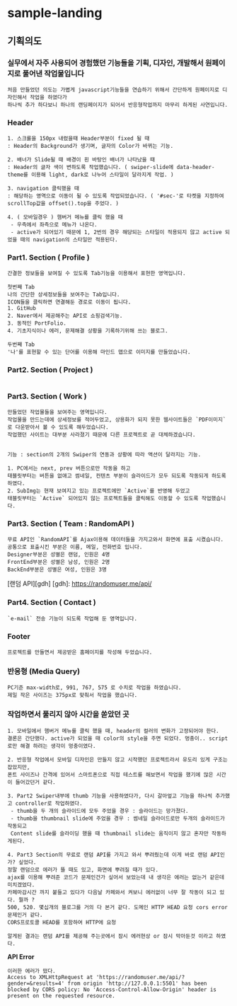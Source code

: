 # sample-landing

## 기획의도

### 실무에서 자주 사용되어 경험했던 기능들을 기획, 디자인, 개발해서 원페이지로 풀어낸 작업물입니다

```
처음 만들었던 의도는 가볍게 javascript기능들을 연습하기 위해서 간단하게 원페이지로 디자인해서 작업을 하였다가
하나씩 추가 하다보니 하나의 랜딩페이지가 되어서 반응형작업까지 마무리 하게된 사연입니다.
```

### Header

```
1. 스크롤을 150px 내렸을때 Header부분이 fixed 될 때
: Header의 Background가 생기며, 글자의 Color가 바뀌는 기능.

2. 배너가 Slide될 때 배경이 흰 바탕인 배너가 나타났을 때
: Header의 글자 색이 변하도록 작업했습니다. ( swiper-slide에 data-header-theme를 이용해 light, dark로 나누어 스타일이 달라지게 작업. )

3. navigation 클릭했을 때
: 해당하는 영역으로 이동이 될 수 있도록 작업되었습니다. ( '#sec-'로 타켓을 지정하여 scrollTop값을 offset().top을 주었다. )

4. ( 모바일경우 ) 햄버거 메뉴를 클릭 했을 때
 - 우측에서 좌측으로 메뉴가 나온다. 
 - active가 되어있기 때문에 1, 2번의 경우 해당되는 스타일이 적용되지 않고 active 되었을 때의 navigation의 스타일만 적용된다.
```

### Part1. Section ( Profile )

```
간결한 정보들을 보여질 수 있도록 Tab기능을 이용해서 표현한 영역입니다.

첫번째 Tab 
나의 간단한 상세정보들을 보여주는 Tab입니다. 
ICON들을 클릭하면 연결해둔 경로로 이동이 됩니다.
1. GitHub
2. Naver에서 제공해주는 API로 쇼핑검색기능.
3. 동적인 PortFolio.
4. 기초지식이나 에러, 문제해결 상황을 기록하기위해 쓰는 블로그.

두번째 Tab
'나'를 표현할 수 있는 단어를 이용해 마인드 맵으로 이미지를 만들었습니다.
```

### Part2. Section ( Project )

```

```

### Part3. Section ( Work )

```
만들었던 작업물들을 보여주는 영역입니다.
작업물을 만드는데에 상세정보를 적어두었고, 상용화가 되지 못한 웹사이트들은 `PDF이미지`로 다운받아서 볼 수 있도록 해두었습니다.
작업했던 사이트는 대부분 사라졌기 때문에 다른 프로젝트로 곧 대체하겠습니다.


기능 : section의 2개의 Swiper의 연동과 상황에 따라 액션이 달라지는 기능.

1. PC에서는 next, prev 버튼으로만 작동을 하고
태블릿부터는 버튼을 없애고 썸네일, 컨텐츠 부분이 슬라이드가 모두 되도록 작동되게 하도록 하였다. 
2. SubImg는 현재 보여지고 있는 프로젝트에만 `Active`를 반영해 두었고
태블릿부터는 `Active` 되어있지 않는 프로젝트들을 클릭해도 이동할 수 있도록 작업했습니다.
```

### Part3. Section ( Team : RandomAPI )

```
무료 API인 `RandomAPI`를 Ajax이용해 데이터들을 가지고와서 화면에 표출 시켰습니다. 
공통으로 표출시킨 부분은 이름, 메일, 전화번호 입니다. 
Designer부분은 성별은 랜덤, 인원은 4명 
FrontEnd부분은 성별은 남성, 인원은 2명 
BackEnd부분은 성별은 여성, 인원은 3명
```

[랜덤 API][gdh]
[gdh]: https://randomuser.me/api/

### Part4. Section ( Contact )

```
`e-mail` 전송 기능이 되도록 작업해 둔 영역입니다.
```

### Footer

```
프로젝트를 만들면서 제공받은 홈페이지를 작성해 두었습니다.
```

### 반응형 (Media Query)

```
PC기준 max-width로, 991, 767, 575 로 수치로 작업을 하였습니다.
제일 작은 사이즈는 375px로 맞춰서 작업을 했습니다.
```

### 작업하면서 풀리지 않아 시간을 쏟았던 곳

```
1. 모바일에서 햄버거 메뉴를 클릭 했을 때, header의 컬러의 변화가 고정되어야 한다.
결론은 간단했다. active가 되었을 때 color의 style을 주면 되었다. 멍충이.. script로만 해결 하려는 생각이 멍충이였다.

2. 반응형 작업에서 모바일 디자인은 만들지 않고 시작했던 프로젝트라서 유도리 있게 구조는 잡았지만,
폰트 사이즈나 간격에 있어서 스마트폰으로 직접 테스트를 해보면서 작업을 했기에 많은 시간이 들어갔던거 같다.

3. Part2 Swiper내부에 thumb 기능을 사용하였다가, 다시 갈아엎고 기능을 하나씩 추가했고 controller로 작업하였다.
 - thumb을 두 개의 슬라이드에 모두 주었을 경우 : 슬라이드는 망가졌다.
 - thumb을 thumbnail slide에 주었을 경우 : 썸네일 슬라이드로만 두개의 슬라이드가 작동되고
 Content slide를 슬라이딩 했을 때 thumbnail slide는 움직이지 않고 혼자만 작동하게된다.

4. Part3 Section의 무료로 랜덤 API를 가지고 와서 뿌려줬는데 이게 바로 랜덤 API인가? 싶었다.
정말 랜덤으로 에러가 뜰 때도 있고, 화면에 뿌려질 때가 있다.
ajax를 이용해 뿌려준 코드가 문제인건가 싶어서 보았는데 내 생각은 에러는 없는거 같은데 미치겠었다.
카페마감시간 까지 붙들고 있다가 다음날 카페와서 켜보니 에러없이 너무 잘 작동이 되고 있다. 뭘까 ? 
500, 520. 몇십개의 블로그를 거의 다 본거 같다. 도메인 HTTP HEAD 요청 cors error 문제인거 같다.
CORS프로토콜 HEAD를 포함하여 HTTP에 요청

알게된 결과는 랜덤 API를 제공해 주는곳에서 잠시 에러현상 or 잠시 막아둔것 이라고 하였다.
```

**API Error**

```
이러한 에러가 떴다.
Access to XMLHttpRequest at 'https://randomuser.me/api/?gender=&results=4' from origin 'http://127.0.0.1:5501' has been blocked by CORS policy: No 'Access-Control-Allow-Origin' header is present on the requested resource.
```
